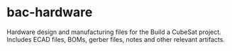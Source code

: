 # bac-hardware

Hardware design and manufacturing files for the Build a CubeSat project. Includes ECAD files, BOMs, gerber files, notes and other relevant artifacts.